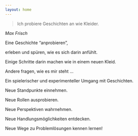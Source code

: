 ```yaml
---
layout: home
---
```


>Ich probiere Geschichten an wie Kleider.

_Max Frisch_

Eine Geschichte “anprobieren”,

erleben und spüren, wie es sich darin anfühlt.

Einige Schritte darin machen wie in einem neuen Kleid.

Andere fragen, wie es mir steht …

Ein spielerischer und experimenteller Umgang mit Geschichten.

Neue Standpunkte einnehmen.

Neue Rollen ausprobieren.

Neue Perspektiven wahrnehmen.

Neue Handlungsmöglichkeiten entdecken.

Neue Wege zu Problemlösungen kennen lernen!
